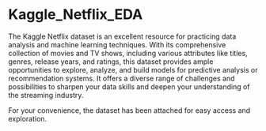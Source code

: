 # Kaggle_Netflix_EDA
The Kaggle Netflix dataset is an excellent resource for practicing data analysis and machine learning techniques. With its comprehensive collection of movies and TV shows, including various attributes like titles, genres, release years, and ratings, this dataset provides ample opportunities to explore, analyze, and build models for predictive analysis or recommendation systems. It offers a diverse range of challenges and possibilities to sharpen your data skills and deepen your understanding of the streaming industry.

For your convenience, the dataset has been attached for easy access and exploration.
